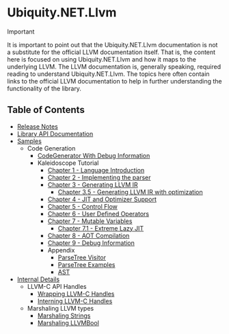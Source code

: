 # Ubiquity.NET.Llvm
>[!Important]
> It is important to point out that the Ubiquity.NET.Llvm documentation is not a substitute
> for the official LLVM documentation itself. That is, the content here is focused on
> using Ubiquity.NET.Llvm and how it maps to the underlying LLVM. The LLVM documentation is,
> generally speaking, required reading to understand Ubiquity.NET.Llvm. The topics here often
> contain links to the official LLVM documentation to help in further understanding the
> functionality of the library.

## Table of Contents
* [Release Notes](ReleaseNotes.md)
* [Library API Documentation](api/index.md)
* [Samples](articles/Samples/index.md)
   - Code Generation
      * [CodeGenerator With Debug Information](xref:code-generation-with-debug-info)
      * Kaleidoscope Tutorial
         - [Chapter 1 - Language Introduction](xref:Kaleidoscope-Overview)
         - [Chapter 2 - Implementing the parser](xref:Kaleidoscope-ch2)
         - [Chapter 3 - Generating LLVM IR](xref:Kaleidoscope-ch3)
             * [Chapter 3.5 - Generating LLVM IR with optimization](xref:Kaleidoscope-ch3.5)
         - [Chapter 4 - JIT and Optimizer Support](xref:Kaleidoscope-ch4)
         - [Chapter 5 - Control Flow](xref:Kaleidoscope-ch5)
         - [Chapter 6 - User Defined Operators](xref:Kaleidoscope-ch6)
         - [Chapter 7 - Mutable Variables](xref:Kaleidoscope-ch7)
             * [Chapter 7.1 - Extreme Lazy JIT](xref:Kaleidoscope-ch7.1)
         - [Chapter 8 - AOT Compilation](xref:Kaleidoscope-ch8)
         - [Chapter 9 - Debug Information](xref:Kaleidoscope-ch9)
         - Appendix
            * [ParseTree Visitor](xref:Kaleidoscope-ParseTreeVisitor)
            * [ParseTree Examples](xref:Kaleidoscope-Parsetree-examples)
            * [AST](xref:Kaleidoscope-AST)
* [Internal Details](articles/InternalDetails/index.md)
   - LLVM-C API Handles
      * [Wrapping LLVM-C Handles](articles/InternalDetails/llvm-handles.md)
      * [Interning LLVM-C Handles](articles/InternalDetails/handleref-interning.md)
   - Marshaling LLVM types
      * [Marshaling Strings](articles/InternalDetails/marshal-string.md)
      * [Marshaling LLVMBool](articles/InternalDetails/marshal-LLVMBool.md)
